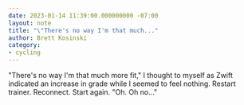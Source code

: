 ```yaml
---
date: 2023-01-14 11:39:00.000000000 -07:00
layout: note
title: "\"There's no way I'm that much..."
author: Brett Kosinski
category:
- cycling
---
```

"There's no way I'm that much more fit," I thought to myself as Zwift indicated an increase in grade while I seemed to feel nothing.  Restart trainer.  Reconnect.  Start again.  "Oh.  Oh no..."